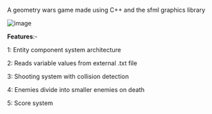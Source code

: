 A geometry wars game made using C++ and the sfml graphics library

![image](https://github.com/user-attachments/assets/d68c5cbf-5443-45f4-bf94-129689b2c3f7)

**Features**:-

1: Entity component system architecture

2: Reads variable values from external .txt file

3: Shooting system with collision detection

4: Enemies divide into smaller enemies on death

5: Score system
